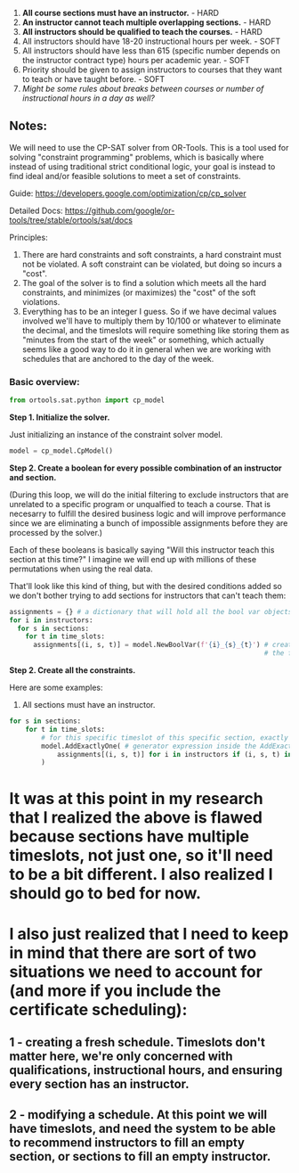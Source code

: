 1. **All course sections must have an instructor.** - HARD
2. **An instructor cannot teach multiple overlapping sections.** - HARD
3. **All instructors should be qualified to teach the courses.** - HARD
3. All instructors should have 18-20 instructional hours per week. - SOFT
4. All instructors should have less than 615 (specific number depends on the instructor contract type) hours per academic year. - SOFT
5. Priority should be given to assign instructors to courses that they want to teach or have taught before. - SOFT
6. *Might be some rules about breaks between courses or number of instructional hours in a day as well?*

## Notes:

We will need to use the CP-SAT solver from OR-Tools. This is a tool used for solving "constraint programming" problems, which is basically where instead of using traditional strict conditional logic, your goal is instead to find ideal and/or feasible solutions to meet a set of constraints.

Guide: https://developers.google.com/optimization/cp/cp_solver

Detailed Docs: https://github.com/google/or-tools/tree/stable/ortools/sat/docs

Principles:

1. There are hard constraints and soft constraints, a hard constraint must not be violated. A soft constraint can be violated, but doing so incurs a "cost".
2. The goal of the solver is to find a solution which meets all the hard constraints, and minimizes (or maximizes) the "cost" of the soft violations.
3. Everything has to be an integer I guess. So if we have decimal values involved we'll have to multiply them by 10/100 or whatever to eliminate the decimal, and the timeslots will require something like storing them as "minutes from the start of the week" or something, which actually seems like a good way to do it in general when we are working with schedules that are anchored to the day of the week.

### Basic overview:
```python
from ortools.sat.python import cp_model
```

**Step 1. Initialize the solver.**

Just initializing an instance of the constraint solver model.

```python
model = cp_model.CpModel()
```

**Step 2. Create a boolean for every possible combination of an instructor and section.**

(During this loop, we will do the initial filtering to exclude instructors that are unrelated to a specific program or unqualfied to teach a course. That is necesarry to fulfill the desired business logic and will improve performance since we are eliminating a bunch of impossible assignments before they are processed by the solver.)

Each of these booleans is basically saying "Will this instructor teach this section at this time?" I imagine we will end up with millions of these permutations when using the real data.

That'll look like this kind of thing, but with the desired conditions added so we don't bother trying to add sections for instructors that can't teach them:

```python
assignments = {} # a dictionary that will hold all the bool var objects the solver will be working with.
for i in instructors:
  for s in sections:
    for t in time_slots:
      assignments[(i, s, t)] = model.NewBoolVar(f'{i}_{s}_{t}') # creates the object which represents a specific possible combination of instructor/section/timesot, and adds it to the dictionary
                                                                # the formatted string is apparently basically for debugging and represents the name of the variable
```

**Step 2. Create all the constraints.**

Here are some examples:

1. All sections must have an instructor.
```python
for s in sections:
    for t in time_slots:
        # for this specific timeslot of this specific section, exactly one instructor must be true (which means it is assigned)
        model.AddExactlyOne( # generator expression inside the AddExactlyOne statement
            assignments[(i, s, t)] for i in instructors if (i, s, t) in assignments # need the if statement to make sure we don't try to do one of the impossible combinations we elininated in Step 2.
        )
```



# It was at this point in my research that I realized the above is flawed because sections have multiple timeslots, not just one, so it'll need to be a bit different. I also realized I should go to bed for now.

# I also just realized that I need to keep in mind that there are sort of two situations we need to account for (and more if you include the certificate scheduling):
## 1 - creating a fresh schedule. Timeslots don't matter here, we're only concerned with qualifications, instructional hours, and ensuring every section has an instructor.
## 2 - modifying a schedule. At this point we will have timeslots, and need the system to be able to recommend instructors to fill an empty section, or sections to fill an empty instructor.
